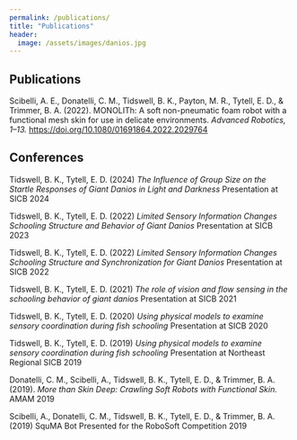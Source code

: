 ```yaml
---
permalink: /publications/
title: "Publications"
header:
  image: /assets/images/danios.jpg
---
```


## Publications

Scibelli, A. E., Donatelli, C. M., Tidswell, B. K., Payton, M. R., Tytell, E. D., & Trimmer, B. A. (2022). MONOLITh: A soft non-pneumatic foam robot with a functional mesh skin for use in delicate environments. *Advanced Robotics, 1–13.* https://doi.org/10.1080/01691864.2022.2029764

## Conferences

Tidswell, B. K., Tytell, E. D. (2024) *The Influence of Group Size on the Startle Responses of Giant Danios in Light and Darkness* Presentation at SICB 2024

Tidswell, B. K., Tytell, E. D. (2022) *Limited Sensory Information Changes Schooling Structure and Behavior of Giant Danios* Presentation at SICB 2023

Tidswell, B. K., Tytell, E. D. (2022) *Limited Sensory Information Changes Schooling Structure and Synchronization for Giant Danios* Presentation at SICB 2022

Tidswell, B. K., Tytell, E. D. (2021) *The role of vision and flow sensing in the schooling behavior of giant danios* Presentation at SICB 2021

Tidswell, B. K., Tytell, E. D. (2020) *Using physical models to examine sensory coordination during fish schooling* Presentation at SICB 2020

Tidswell, B. K., Tytell, E. D. (2019) *Using physical models to examine sensory coordination during fish schooling* Presentation at Northeast Regional SICB 2019

Donatelli, C. M., Scibelli, A., Tidswell, B. K., Tytell, E. D., & Trimmer, B. A. (2019). *More than Skin Deep: Crawling Soft Robots with Functional Skin.* AMAM 2019

Scibelli, A., Donatelli, C. M., Tidswell, B. K., Tytell, E. D., & Trimmer, B. A. (2019) SquMA Bot Presented for the RoboSoft Competition 2019 



